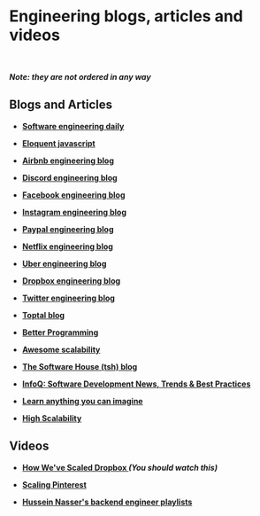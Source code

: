 # Engineering blogs, articles and videos



<br />

***Note: they are not ordered in any way***


## Blogs and Articles
* **[Software engineering daily](https://softwareengineeringdaily.com)**

* **[Eloquent javascript](https://eloquentjavascript.net/)**

* **[Airbnb engineering blog](https://medium.com/airbnb-engineering)**

* **[Discord engineering blog](https://blog.discord.com/tagged/engineering)**

* **[Facebook engineering blog](https://engineering.fb.com)**

* **[Instagram engineering blog](https://instagram-engineering.com)**

* **[Paypal engineering blog](https://medium.com/paypal-engineering)**

* **[Netflix engineering blog](https://netflixtechblog.com)**

* **[Uber engineering blog](https://eng.uber.com)**

* **[Dropbox engineering blog](https://dropbox.tech)**

* **[Twitter engineering blog](https://blog.twitter.com/engineering/en_us.html)**

* **[Toptal blog](https://www.toptal.com/developers/blog)**

* **[Better Programming](https://betterprogramming.pub)**

* **[Awesome scalability](http://awesome-scalability.com)**

* **[The Software House (tsh) blog](https://tsh.io/blog/)**

* **[InfoQ: Software Development News, Trends & Best Practices](https://www.infoq.com)**

* **[Learn anything you can imagine](https://www.tutorialspoint.com/tutorialslibrary.htm)**

* **[High Scalability](http://highscalability.com)**

## Videos

* **[How We've Scaled Dropbox
](https://www.youtube.com/watch?v=PE4gwstWhmc&t=2106s)** ***(You should watch this)***

* **[Scaling Pinterest](https://www.youtube.com/watch?v=GW2cnp2tdh8&list=WL&index=5&t=28s)**

* **[Hussein Nasser's backend engineer playlists](https://www.husseinnasser.com/p/software-engineering-videos.html)**
